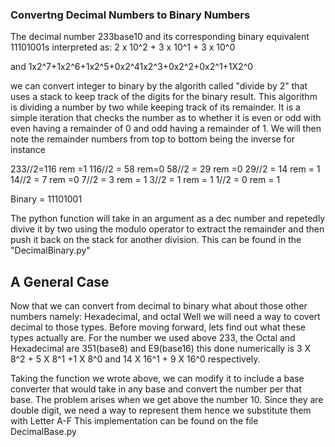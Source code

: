 ### Convertng Decimal Numbers to Binary Numbers

The decimal number 233base10 and its corresponding binary equivalent 11101001s
interpreted as:
2 x 10^2 + 3 x 10^1 + 3 x 10^0

and
1x2^7+1x2^6+1x2^5+0x2^41x2^3+0x2^2+0x2^1+1X2^0

we can convert integer to binary by the algorith called "divide by 2" that uses a stack
to keep track of the digits for the binary result.
This algorithm is dividing a number by two while keeping track of its remainder. It is
a simple iteration that checks the number as to whether it is even or odd with even having
a remainder of 0 and odd having a remainder of 1. We will then note the remainder numbers
from top to bottom being the inverse for instance

233//2=116 rem =1
116//2 = 58 rem=0
58//2 = 29 rem =0
29//2 = 14 rem = 1
14//2 = 7 rem =0
7//2 = 3 rem = 1
3//2 = 1 rem = 1
1//2 = 0 rem = 1

Binary = 11101001

The python function will take in an argument as a dec number and repetedly divive it by two
using the modulo operator to extract the remainder and then push it back on the stack for
another division. This can be found in the "DecimalBinary.py"

## A General Case

Now that we can convert from decimal to binary what about those other numbers namely: Hexadecimal,
and octal Well we will need a way to covert decimal to those types. Before moving forward, lets find
out what these types actually are. For the number we used above 233, the Octal and Hexadecimal are
351(base8) and E9(base16)
this done numerically is
3 X 8^2 + 5 X 8^1 +1 X 8^0
and
14 X 16^1 + 9 X 16^0 respectively.

Taking the function we wrote above, we can modify it to include a base converter that would take in
any base and convert the number per that base. The problem arises when we get above the number 10.
Since they are double digit, we need a way to represent them hence we substitute them with Letter A-F
This implementation can be found on the file DecimalBase.py